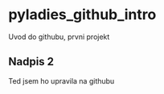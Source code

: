 # pyladies_github_intro
Uvod do githubu, prvni projekt

## Nadpis 2
Ted jsem ho upravila na githubu
